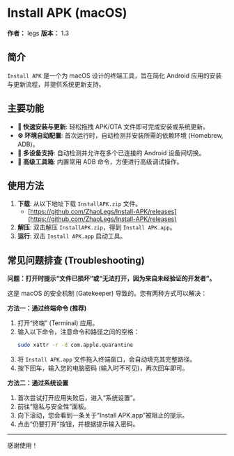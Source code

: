 # Install APK (macOS)

**作者：** legs
**版本：** 1.3

## 简介

`Install APK` 是一个为 macOS 设计的终端工具，旨在简化 Android 应用的安装与更新流程，并提供系统更新支持。

## 主要功能

*   **🚀 快速安装与更新**: 轻松拖拽 APK/OTA 文件即可完成安装或系统更新。
*   **⚙️ 环境自动配置**: 首次运行时，自动检测并安装所需的依赖环境 (Homebrew, ADB)。
*   **📱 多设备支持**: 自动检测并允许在多个已连接的 Android 设备间切换。
*   **🔧 高级工具箱**: 内置常用 ADB 命令，方便进行高级调试操作。

## 使用方法

1.  **下载**: 从以下地址下载 `InstallAPK.zip` 文件。
    *   [https://github.com/ZhaoLegs/Install-APK/releases](https://github.com/ZhaoLegs/Install-APK/releases)
2.  **解压**: 双击解压 `InstallAPK.zip`，得到 `Install APK.app`。
3.  **运行**: 双击 `Install APK.app` 启动工具。

## 常见问题排查 (Troubleshooting)

**问题：打开时提示“文件已损坏”或“无法打开，因为来自未经验证的开发者”。**

这是 macOS 的安全机制 (Gatekeeper) 导致的。您有两种方式可以解决：

**方法一：通过终端命令 (推荐)**

1.  打开“终端” (Terminal) 应用。
2.  输入以下命令，注意命令和路径之间的空格：
    ```bash
    sudo xattr -r -d com.apple.quarantine 
    ```
3.  将 `Install APK.app` 文件拖入终端窗口，会自动填充其完整路径。
4.  按下回车，输入您的电脑密码 (输入时不可见)，再次回车即可。

**方法二：通过系统设置**

1.  首次尝试打开应用失败后，进入“系统设置”。
2.  前往“隐私与安全性”面板。
3.  向下滚动，您会看到一条关于“Install APK.app”被阻止的提示。
4.  点击“仍要打开”按钮，并根据提示输入密码。

---
感谢使用！
